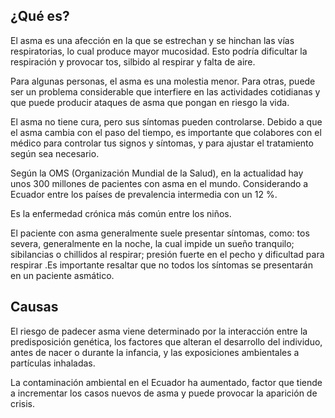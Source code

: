 ﻿## ¿Qué es?

El asma es una afección en la que se estrechan y se hinchan las vías respiratorias, lo cual produce mayor mucosidad. Esto podría dificultar la respiración y provocar tos, silbido al respirar y falta de aire.

Para algunas personas, el asma es una molestia menor. Para otras, puede ser un problema considerable que interfiere en las actividades cotidianas y que puede producir ataques de asma que pongan en riesgo la vida.

El asma no tiene cura, pero sus síntomas pueden controlarse. Debido a que el asma cambia con el paso del tiempo, es importante que colabores con el médico para controlar tus signos y síntomas, y para ajustar el tratamiento según sea necesario.

Según la OMS (Organización Mundial de la Salud), en la actualidad hay unos 300 millones de pacientes con asma en el mundo. Considerando  a Ecuador entre los países de prevalencia intermedia con un 12 %.

Es la enfermedad crónica más común entre los niños.

El paciente con asma generalmente suele presentar síntomas, como: tos severa, generalmente en la noche, la cual impide un sueño tranquilo; sibilancias o chillidos al respirar; presión fuerte en el pecho y dificultad para respirar .Es importante resaltar que no todos los síntomas se presentarán en un paciente asmático.

## Causas
El riesgo de padecer asma viene determinado por la interacción entre la predisposición genética, los factores que alteran el desarrollo del individuo, antes de nacer o durante la infancia, y las exposiciones ambientales a partículas inhaladas.

La contaminación ambiental en el Ecuador ha aumentado, factor que tiende a incrementar los casos nuevos de asma y puede provocar la aparición de crisis.

